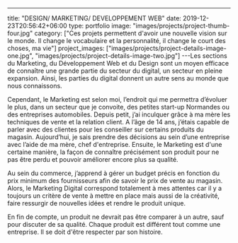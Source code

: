 ---
title: "DESIGN/ MARKETING/ DEVELOPPEMENT WEB"
date: 2019-12-23T20:56:42+06:00
type: portfolio
image: "images/projects/project-thumb-four.jpg"
category: ["Ces projets permettent d'avoir une nouvelle vision sur le monde. Il change le vocabulaire et la personnalité, il change le court des choses, ma vie"]
project_images: ["images/projects/project-details-image-one.jpg", "images/projects/project-details-image-two.jpg"]
---Les sections du Marketing, du Développement Web et du Design sont un moyen efficace de connaître une grande partie du secteur du digital, un secteur en pleine expansion. Ainsi, les parties du digital donnent un autre sens au monde que nous connaissons. 

Cependant, le Marketing est selon moi, l’endroit qui me permettra d’évoluer le plus, dans un secteur que je convoite, des petites start-up Normandes ou des entreprises automobiles. Depuis petit, j’ai inculquer grâce à ma mère les techniques de vente et la relation client. A l’âge de 14 ans, j’étais capable de parler avec des clientes pour les conseiller sur certains produits du magasin. Aujourd’hui, je sais prendre des décisions au sein d’une entreprise avec l’aide de ma mère, chef d'entreprise. Ensuite, le Marketing est d'une certaine manière, la façon de connaître précisément son produit pour ne pas être perdu et pouvoir améliorer encore plus sa qualité. 

Au sein du commerce, j’apprend à gérer un budget précis en fonction du prix minimum des fournisseurs afin de savoir le prix de vente au magasin. Alors, le Marketing Digital correspond totalement à mes attentes car il y a toujours un critère de vente à mettre en place mais aussi de la créativité, faire ressurgir de nouvelles idées et rendre le produit unique.

En fin de compte, un produit ne devrait pas être comparer à un autre, sauf pour discuter de sa qualité. Chaque produit est différent tout comme une entreprise. Il se doit d'être respecter par son histoire.




